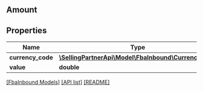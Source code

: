## Amount

## Properties

Name | Type | Description | Notes
------------ | ------------- | ------------- | -------------
**currency_code** | [**\SellingPartnerApi\Model\FbaInbound\CurrencyCode**](CurrencyCode.md) |  |
**value** | **double** |  |

[[FbaInbound Models]](../) [[API list]](../../Api) [[README]](../../../README.md)

